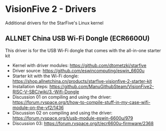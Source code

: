 # VisionFive 2 - Drivers
Additional drivers for the StarFive's Linux kernel

## ALLNET China USB Wi-Fi Dongle (ECR6600U)
This driver is for the USB Wi-Fi dongle that comes with the all-in-one starter kit
- Kernel with driver modules: https://github.com/dtometzki/starfive
- Driver source: https://github.com/eswincomputing/eswin_6600u
- Starter kit with the Wi-Fi dongle: https://shop.allnetchina.cn/products/starfive-visionfive-2-starter-kit
- Installation steps: https://github.com/ManuGithubSteam/VisionFive2-RISC-V-SBC/wiki/3.-Wifi-Dongle
- Discussion 01 on compiling and using the driver: https://forum.rvspace.org/t/how-to-compile-stuff-in-my-case-wifi-module-on-the-vf2/1436
- Discussion 02 on compiling and using the driver: https://forum.rvspace.org/t/usb-module-eswin-6600u/979
- Discussion 03: https://forum.rvspace.org/t/ecr6600u-firmware/2368
